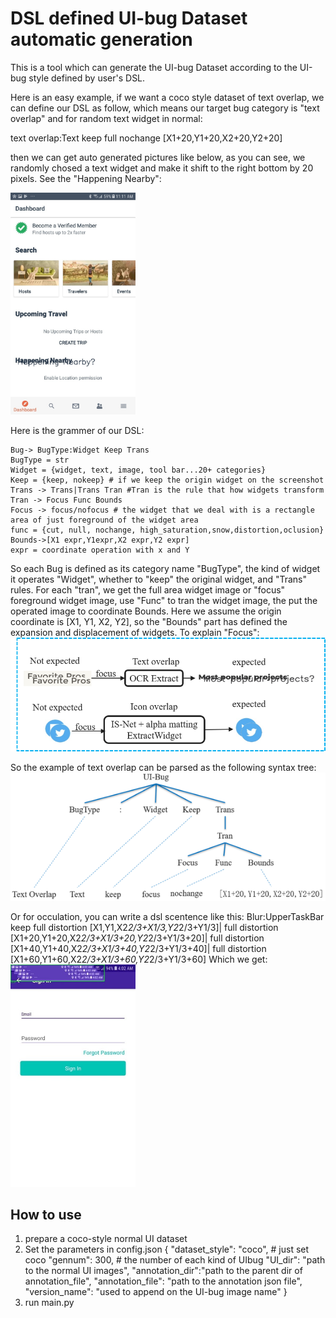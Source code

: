 # DSL defined UI-bug Dataset automatic generation 

This is a tool which can generate the UI-bug Dataset according to the UI-bug style defined by user's DSL.

Here is an easy example, if we want a coco style dataset of text overlap, we can define our DSL as follow, which means our target bug category is "text overlap" and for random text widget in normal:

text overlap:Text keep full nochange [X1+20,Y1+20,X2+20,Y2+20]

then we can get auto generated pictures like below, as you can see, we randomly chosed a text widget and make it shift to the right bottom by 20 pixels. See the "Happening Nearby":

<img src="example/text%20overlap.jpg" width="200" height="高度" alt="图片的替代文字">

Here is the grammer of our DSL:

    Bug-> BugType:Widget Keep Trans
    BugType = str
    Widget = {widget, text, image, tool bar...20+ categories}
    Keep = {keep, nokeep} # if we keep the origin widget on the screenshot
    Trans -> Trans|Trans Tran #Tran is the rule that how widgets transform
    Tran -> Focus Func Bounds
    Focus -> focus/nofocus # the widget that we deal with is a rectangle area of just foreground of the widget area
    func = {cut, null, nochange, high_saturation,snow,distortion,oclusion}
    Bounds->[X1 expr,Y1expr,X2 expr,Y2 expr]
    expr = coordinate operation with x and Y

So each Bug is defined as its category name "BugType", the kind of widget it operates "Widget", whether to "keep" the original widget, and "Trans" rules. For each "tran", we get the full area widget image or "focus" foreground widget image, use "Func" to tran the widget image, the put the operated image to coordinate Bounds.
Here we assume the origin coordinate is [X1, Y1, X2, Y2], so the "Bounds" part has defined the expansion and displacement of widgets.
To explain "Focus":
![focus](/example/focus.png)

So the example of text overlap can be parsed as the following syntax tree:
![grammer_tree](example/grammer%20tree.png)

Or for occulation, you can write a dsl scentence like this:
Blur:UpperTaskBar keep 
full distortion [X1,Y1,X2*2/3+X1/3,Y2*2/3+Y1/3]|
full distortion [X1+20,Y1+20,X2*2/3+X1/3+20,Y2*2/3+Y1/3+20]|
full distortion [X1+40,Y1+40,X2*2/3+X1/3+40,Y2*2/3+Y1/3+40]|
full distortion [X1+60,Y1+60,X2*2/3+X1/3+60,Y2*2/3+Y1/3+60]
Which we get:
<img src="example/occulation.jpg" width="200" height="高度" alt="图片的替代文字">


## How to use
1. prepare a coco-style normal UI dataset
2. Set the parameters in config.json 
{
    "dataset_style": "coco", # just set coco
    "gennum": 300, # the number of each kind of UIbug
    "UI_dir": "path to the normal UI images",
    "annotation_dir":"path to the parent dir of annotation_file",
    "annotation_file": "path to the annotation json file",
    "version_name": "used to append on the UI-bug image name"
}
3. run main.py